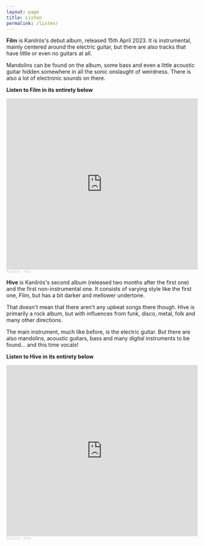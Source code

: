 ```yaml
---
layout: page
title: Listen
permalink: /listen/
---
```


**Film** is Kanilrós's debut album, released 15th April 2023. It is instrumental, mainly centered around the electric guitar, but there are also tracks that have little or even no guitars at all. 

Mandolins can be found on the album, some bass and even a little acoustic guitar hidden somewhere in all the sonic onslaught of weirdness. There is also a lot of electronic sounds on there.

**Listen to Film in its entirety below**
<iframe width="100%" height="450" scrolling="no" frameborder="no" allow="autoplay" src="https://w.soundcloud.com/player/?url=https%3A//api.soundcloud.com/playlists/1627981054&color=%235f823f&auto_play=false&hide_related=false&show_comments=false&show_user=false&show_reposts=false&show_teaser=false"></iframe><div style="font-size: 10px; color: #cccccc;line-break: anywhere;word-break: normal;overflow: hidden;white-space: nowrap;text-overflow: ellipsis; font-family: Interstate,Lucida Grande,Lucida Sans Unicode,Lucida Sans,Garuda,Verdana,Tahoma,sans-serif;font-weight: 100;"><a href="https://soundcloud.com/kanilros" title="Kanilrós" target="_blank" style="color: #cccccc; text-decoration: none;">Kanilrós</a> · <a href="https://soundcloud.com/kanilros/sets/film" title="Film" target="_blank" style="color: #cccccc; text-decoration: none;">Film</a></div>

**Hive**  is Kanilrós's second album (released two months after the first one) and the first non-instrumental one. It consists of varying style like the first one, Film, but has a bit darker and mellower undertone. 

That doesn't mean that there aren't any upbeat songs there though. Hive is primarily a rock album, but with influences from funk, disco, metal, folk and many other directions. 

The main instrument, much like before, is the electric guitar. But there are also mandolins, acoustic guitars, bass and many digital instruments to be found... and this time vocals!

**Listen to Hive in its entirety below**
<iframe width="100%" height="450" scrolling="no" frameborder="no" allow="autoplay" src="https://w.soundcloud.com/player/?url=https%3A//api.soundcloud.com/playlists/1635041593&color=%2391580e&auto_play=false&hide_related=false&show_comments=false&show_user=false&show_reposts=false&show_teaser=false"></iframe><div style="font-size: 10px; color: #cccccc;line-break: anywhere;word-break: normal;overflow: hidden;white-space: nowrap;text-overflow: ellipsis; font-family: Interstate,Lucida Grande,Lucida Sans Unicode,Lucida Sans,Garuda,Verdana,Tahoma,sans-serif;font-weight: 100;"><a href="https://soundcloud.com/kanilros" title="Kanilrós" target="_blank" style="color: #cccccc; text-decoration: none;">Kanilrós</a> · <a href="https://soundcloud.com/kanilros/sets/hive" title="Hive" target="_blank" style="color: #cccccc; text-decoration: none;">Hive</a></div>